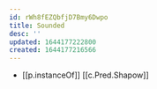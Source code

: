```yaml
---
id: rWh8fEZQbfjD7Bmy6Dwpo
title: Sounded
desc: ''
updated: 1644177222800
created: 1644177216566
---
```



- [[p.instanceOf]] [[c.Pred.Shapow]]
